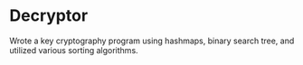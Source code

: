 # Decryptor
Wrote a key cryptography program using hashmaps, binary search tree, and utilized various sorting algorithms.

